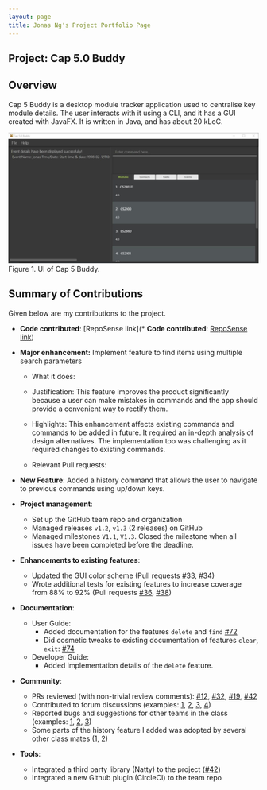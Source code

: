 ```yaml
---
layout: page
title: Jonas Ng's Project Portfolio Page
---
```


## Project: Cap 5.0 Buddy

## Overview

Cap 5 Buddy is a desktop module tracker application used to centralise key module details. The user interacts with it using a CLI, and it has a GUI created with JavaFX. It is written in Java, and has about 20 kLoC.

![Ui](../images/Ui.png)
Figure 1. UI of Cap 5 Buddy.

## Summary of Contributions

Given below are my contributions to the project.

* **Code contributed**: [RepoSense link](* **Code contributed**: [RepoSense link](https://nus-cs2103-ay2021s1.github.io/tp-dashboard/#breakdown=true&search=jonasngs))

* **Major enhancement:** Implement feature to find items using multiple search parameters

  * What it does: 
  
  * Justification: This feature improves the product significantly because a user can make mistakes in commands and the app should provide a convenient way to rectify them.
  * Highlights: This enhancement affects existing commands and commands to be added in future. It required an in-depth analysis of design alternatives. The implementation too was challenging as it required changes to existing commands.
  
  * Relevant Pull requests: 

* **New Feature**: Added a history command that allows the user to navigate to previous commands using up/down keys.

* **Project management**:
  * Set up the GitHub team repo and organization
  * Managed releases `v1.2`, `v1.3` (2 releases) on GitHub
  * Managed milestones `V1.1`, `V1.3`. Closed the milestone when all issues have been completed before the deadline.

* **Enhancements to existing features**:
  * Updated the GUI color scheme (Pull requests [\#33](), [\#34]())
  * Wrote additional tests for existing features to increase coverage from 88% to 92% (Pull requests [\#36](), [\#38]())

* **Documentation**:
  * User Guide:
    * Added documentation for the features `delete` and `find` [\#72]()
    * Did cosmetic tweaks to existing documentation of features `clear`, `exit`: [\#74]()
  * Developer Guide:
    * Added implementation details of the `delete` feature.

* **Community**:
  * PRs reviewed (with non-trivial review comments): [\#12](), [\#32](), [\#19](), [\#42]()
  * Contributed to forum discussions (examples: [1](), [2](), [3](), [4]())
  * Reported bugs and suggestions for other teams in the class (examples: [1](), [2](), [3]())
  * Some parts of the history feature I added was adopted by several other class mates ([1](), [2]())

* **Tools**:
  * Integrated a third party library (Natty) to the project ([\#42]())
  * Integrated a new Github plugin (CircleCI) to the team repo

